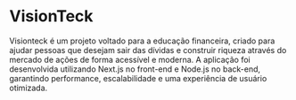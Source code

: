 # VisionTeck
Visionteck é um projeto voltado para a educação financeira, criado para ajudar pessoas que desejam sair das dívidas e construir riqueza através do mercado de ações de forma acessível e moderna.
A aplicação foi desenvolvida utilizando Next.js no front-end e Node.js no back-end, garantindo performance, escalabilidade e uma experiência de usuário otimizada.
